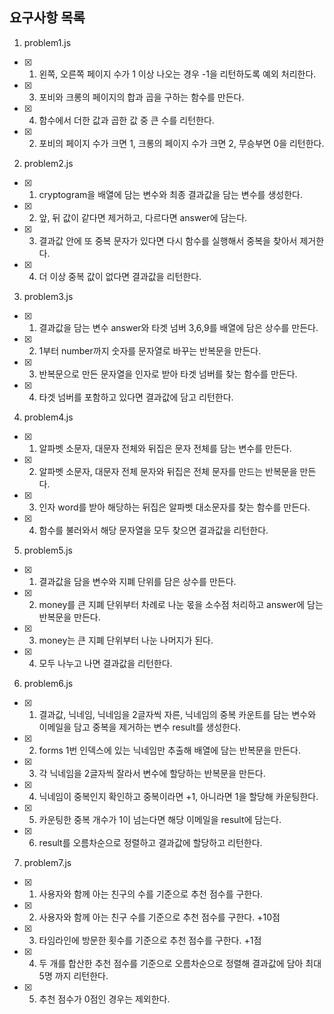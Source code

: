 ## 요구사항 목록

1. problem1.js

- [x] 1. 왼쪽, 오른쪽 페이지 수가 1 이상 나오는 경우 -1을 리턴하도록 예외 처리한다.
- [x] 3. 포비와 크롱의 페이지의 합과 곱을 구하는 함수를 만든다.
- [x] 4. 함수에서 더한 값과 곱한 값 중 큰 수를 리턴한다.
- [x] 2. 포비의 페이지 수가 크면 1, 크롱의 페이지 수가 크면 2, 무승부면 0을 리턴한다.

2. problem2.js

- [x] 1. cryptogram을 배열에 담는 변수와 최종 결과값을 담는 변수를 생성한다.
- [x] 2. 앞, 뒤 값이 같다면 제거하고, 다르다면 answer에 담는다.
- [x] 3. 결과값 안에 또 중복 문자가 있다면 다시 함수를 실행해서 중복을 찾아서 제거한다.
- [x] 4. 더 이상 중복 값이 없다면 결과값을 리턴한다.

3. problem3.js

- [x] 1. 결과값을 담는 변수 answer와 타겟 넘버 3,6,9를 배열에 담은 상수를 만든다.
- [x] 2. 1부터 number까지 숫자를 문자열로 바꾸는 반복문을 만든다.
- [x] 3. 반복문으로 만든 문자열을 인자로 받아 타겟 넘버를 찾는 함수를 만든다.
- [x] 4. 타겟 넘버를 포함하고 있다면 결과값에 담고 리턴한다.

4. problem4.js

- [x] 1. 알파벳 소문자, 대문자 전체와 뒤집은 문자 전체를 담는 변수를 만든다.
- [x] 2. 알파벳 소문자, 대문자 전체 문자와 뒤집은 전체 문자를 만드는 반복문을 만든다.
- [x] 3. 인자 word를 받아 해당하는 뒤집은 알파벳 대소문자를 찾는 함수를 만든다.
- [x] 4. 함수를 불러와서 해당 문자열을 모두 찾으면 결과값을 리턴한다.

5. problem5.js

- [x] 1. 결과값을 담을 변수와 지폐 단위를 담은 상수를 만든다.
- [x] 2. money를 큰 지폐 단위부터 차례로 나눈 몫을 소수점 처리하고 answer에 담는 반복문을 만든다.
- [x] 3. money는 큰 지폐 단위부터 나눈 나머지가 된다.
- [x] 4. 모두 나누고 나면 결과값을 리턴한다.

6. problem6.js

- [x] 1. 결과값, 닉네임, 닉네임을 2글자씩 자른, 닉네임의 중복 카운트를 담는 변수와 이메일을 담고 중복을 제거하는 변수 result를 생성한다.
- [x] 2. forms 1번 인덱스에 있는 닉네임만 추출해 배열에 담는 반복문을 만든다.
- [x] 3. 각 닉네임을 2글자씩 잘라서 변수에 할당하는 반복문을 만든다.
- [x] 4. 닉네임이 중복인지 확인하고 중복이라면 +1, 아니라면 1을 할당해 카운팅한다.
- [x] 5. 카운팅한 중복 개수가 1이 넘는다면 해당 이메일을 result에 담는다.
- [x] 6. result를 오름차순으로 정렬하고 결과값에 할당하고 리턴한다.

7. problem7.js

- [x] 1. 사용자와 함께 아는 친구의 수를 기준으로 추천 점수를 구한다.
- [x] 2. 사용자와 함께 아는 친구 수를 기준으로 추천 점수를 구한다. +10점
- [x] 3. 타임라인에 방문한 횟수를 기준으로 추천 점수를 구한다. +1점
- [x] 4. 두 개를 합산한 추천 점수를 기준으로 오름차순으로 정렬해 결과값에 담아 최대 5명 까지 리턴한다.
- [x] 5. 추천 점수가 0점인 경우는 제외한다.
